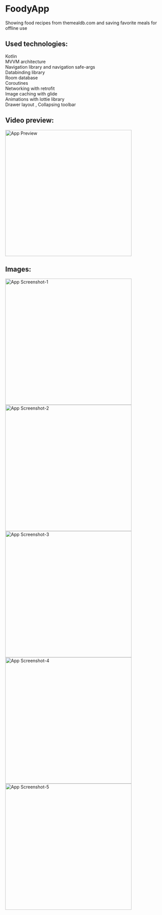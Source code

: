 # FoodyApp
Showing food recipes from themealdb.com and saving favorite meals for offline use <br>

Used technologies:<br>
-------------------
Kotlin <br> 
MVVM architecture <br>
Navigation library and navigation safe-args  <br> 
Databinding library<br> 
Room database<br> 
Coroutines <br>
Networking with retrofit <br> 
Image caching with glide <br>
Animations with lottie library <br>
Drawer layout , Collapsing toolbar <br>

Video preview:<br>
-------------------
<img src="https://github.com/ganainy/FoodyApp/blob/master/gif_app_preview.gif" alt="App Preview" width="400"/>

Images:<br>
-------------------
<img src="https://github.com/ganainy/FoodyApp/blob/master/preview_images/screenshot-1575931635154.jpg" alt="App Screenshot-1" width="400"/>

<img src="https://github.com/ganainy/FoodyApp/blob/master/preview_images/screenshot-1575931675226.jpg" alt="App Screenshot-2" width="400"/>


<img src="https://github.com/ganainy/FoodyApp/blob/master/preview_images/screenshot-1575931722842.jpg" alt="App Screenshot-3" width="400"/>

<img src="https://github.com/ganainy/FoodyApp/blob/master/preview_images/screenshot-1575931761555.jpg" alt="App Screenshot-4" width="400"/>

<img src="https://github.com/ganainy/FoodyApp/blob/master/preview_images/screenshot-1575931873458.jpg" alt="App Screenshot-5" width="400"/>

